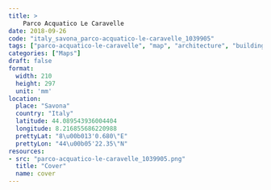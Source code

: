 ```yaml
---
title: > 
    Parco Acquatico Le Caravelle
date: 2018-09-26
code: "italy_savona_parco-acquatico-le-caravelle_1039905"
tags: ["parco-acquatico-le-caravelle", "map", "architecture", "buildings", "Savona", "Italy"]
categories: ["Maps"]
draft: false
format:
  width: 210
  height: 297
  unit: 'mm'
location:
  place: "Savona"
  country: "Italy"
  latitude: 44.089543936004404
  longitude: 8.216855686220988
  prettyLat: "8\u00b013'0.680\"E"
  prettyLon: "44\u00b05'22.35\"N"
resources:
- src: "parco-acquatico-le-caravelle_1039905.png"
  title: "Cover"
  name: cover
---
```

